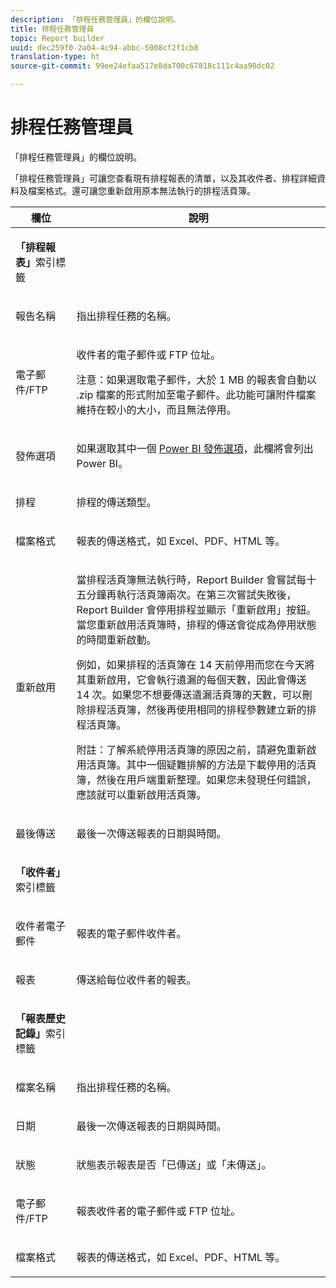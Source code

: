 ```yaml
---
description: 「排程任務管理員」的欄位說明。
title: 排程任務管理員
topic: Report builder
uuid: dec259f0-2a04-4c94-abbc-5008cf2f1cb8
translation-type: ht
source-git-commit: 99ee24efaa517e8da700c67818c111c4aa90dc02

---
```



# 排程任務管理員

「排程任務管理員」的欄位說明。

「排程任務管理員」可讓您查看現有排程報表的清單，以及其收件者、排程詳細資料及檔案格式。還可讓您重新啟用原本無法執行的排程活頁簿。

<table id="table_21B07A0B5F1D4435A4E882E45A7A6B6E"> 
 <thead> 
  <tr> 
   <th colname="col1" class="entry"> 欄位 </th> 
   <th colname="col2" class="entry"> 說明 </th> 
  </tr> 
 </thead>
 <tbody> 
  <tr> 
   <td colname="col1"> <p><b>「排程報表」</b>索引標籤 </p> </td> 
   <td colname="col2"> </td> 
  </tr> 
  <tr> 
   <td colname="col1"> <p>報告名稱 </p> </td> 
   <td colname="col2"> <p>指出排程任務的名稱。 </p> </td> 
  </tr> 
  <tr> 
   <td colname="col1"> <p> 電子郵件/FTP </p> </td> 
   <td colname="col2"> <p>收件者的電子郵件或 FTP 位址。 </p> <p>注意：如果選取電子郵件，大於 1 MB 的報表會自動以 .zip 檔案的形式附加至電子郵件。此功能可讓附件檔案維持在較小的大小，而且無法停用。 </p> </td> 
  </tr> 
  <tr> 
   <td colname="col1"> <p>發佈選項 </p> </td> 
   <td colname="col2"> <p>如果選取其中一個 <a href="/help/analyze/report-builder/c-publish-power-bi/integration-power-bi.md"  >Power BI 發佈選項</a>，此欄將會列出 Power BI。 </p> </td> 
  </tr> 
  <tr> 
   <td colname="col1"> <p>排程 </p> </td> 
   <td colname="col2"> <p>排程的傳送類型。 </p> </td> 
  </tr> 
  <tr> 
   <td colname="col1"> <p> 檔案格式 </p> </td> 
   <td colname="col2"> <p> 報表的傳送格式，如 Excel、PDF、HTML 等。 </p> </td> 
  </tr> 
  <tr> 
   <td colname="col1"> <p>重新啟用 </p> </td> 
   <td colname="col2"> <p>當排程活頁簿無法執行時，Report Builder 會嘗試每十五分鐘再執行活頁簿兩次。在第三次嘗試失敗後，Report Builder 會停用排程並顯示<span class="wintitle">「重新啟用」</span>按鈕。當您重新啟用活頁簿時，排程的傳送會從成為停用狀態的時間重新啟動。 </p> <p>例如，如果排程的活頁簿在 14 天前停用而您在今天將其重新啟用，它會執行遺漏的每個天數，因此會傳送 14 次。如果您不想要傳送遺漏活頁簿的天數，可以刪除排程活頁簿，然後再使用相同的排程參數建立新的排程活頁簿。 </p> <p> <p>附註：了解系統停用活頁簿的原因之前，請避免重新啟用活頁簿。其中一個疑難排解的方法是下載停用的活頁簿，然後在用戶端重新整理。如果您未發現任何錯誤，應該就可以重新啟用活頁簿。 </p> </p> </td> 
  </tr> 
  <tr> 
   <td colname="col1"> <p>最後傳送 </p> </td> 
   <td colname="col2"> <p>最後一次傳送報表的日期與時間。 </p> </td> 
  </tr> 
  <tr> 
   <td colname="col1"> <p><b>「收件者」</b>索引標籤 </p> </td> 
   <td colname="col2"> </td> 
  </tr> 
  <tr> 
   <td colname="col1"> <p>收件者電子郵件 </p> </td> 
   <td colname="col2"> 報表的電子郵件收件者。 </td> 
  </tr> 
  <tr> 
   <td colname="col1"> <p>報表 </p> </td> 
   <td colname="col2"> 傳送給每位收件者的報表。 </td> 
  </tr> 
  <tr> 
   <td colname="col1"> <p><b>「報表歷史記錄」</b>索引標籤 </p> </td> 
   <td colname="col2"> </td> 
  </tr> 
  <tr> 
   <td colname="col1"> <p>檔案名稱 </p> </td> 
   <td colname="col2"> 指出排程任務的名稱。 </td> 
  </tr> 
  <tr> 
   <td colname="col1"> <p>日期 </p> </td> 
   <td colname="col2"> 最後一次傳送報表的日期與時間。 </td> 
  </tr> 
  <tr> 
   <td colname="col1"> <p>狀態 </p> </td> 
   <td colname="col2"> 狀態表示報表是否「已傳送」或「未傳送」。 </td> 
  </tr> 
  <tr> 
   <td colname="col1"> <p>電子郵件/FTP </p> </td> 
   <td colname="col2"> 報表收件者的電子郵件或 FTP 位址。 </td> 
  </tr> 
  <tr> 
   <td colname="col1"> <p>檔案格式 </p> </td> 
   <td colname="col2"> 報表的傳送格式，如 Excel、PDF、HTML 等。 </td> 
  </tr> 
 </tbody> 
</table>
